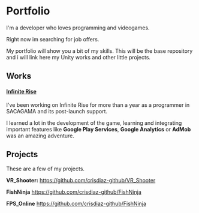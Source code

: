 # Portfolio
I'm a developer who loves programming and videogames. 

Right now im searching for job offers.

My portfolio will show you a bit of my skills. This will be the base repository and i will link here my Unity works and other little projects.

## Works
#### [Infinite Rise](https://play.google.com/store/apps/details?id=com.sacagama.risetothetop)
I've been working on Infinite Rise for more than a year as a programmer in SACAGAMA and its post-launch support.

I learned a lot in the development of the game, learning and integrating important features like **Google Play Services**, **Google Analytics** or **AdMob** was an amazing adventure.

## Projects
These are a few of my projects.

**VR_Shooter:** https://github.com/crisdiaz-github/VR_Shooter

**FishNinja** https://github.com/crisdiaz-github/FishNinja

**FPS_Online** https://github.com/crisdiaz-github/FishNinja
